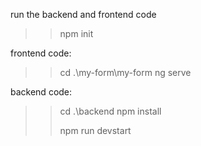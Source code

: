 run the backend and frontend code 
>> npm init
>>
>> 
frontend code: 
>> cd .\my-form\my-form 
>> ng serve


backend code: 
 >> cd .\backend
 >> npm install
> > 
 >> npm run devstart
